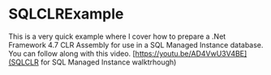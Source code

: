 # SQLCLRExample
This is a very quick example where I cover how to prepare a .Net Framework 4.7 CLR Assembly for use in a SQL Managed Instance database. You can follow along with this video. 
[https://youtu.be/AD4VwU3V4BE](SQLCLR for SQL Managed Instance walktrhough)
